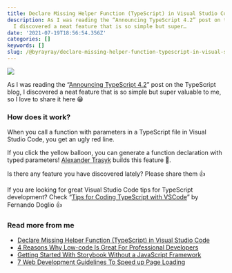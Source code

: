 ```yaml
---
title: Declare Missing Helper Function (TypeScript) in Visual Studio Code
description: As I was reading the “Announcing TypeScript 4.2” post on the TypeScript blog,
  I discovered a neat feature that is so simple but super…
date: '2021-07-19T18:56:54.356Z'
categories: []
keywords: []
slug: /@byrayray/declare-missing-helper-function-typescript-in-visual-studio-code-c058ea72de8d
---
```


![](/Users/devbyrayray/Downloads/medium-export-a7b31d8cfbafc479a349e86525a0598d57555fb548cdfad5aa20f48d7b4db09d/posts/md_1664876347726/img/1__ub5GtlmpgTxRa1Jvz3fYgw.gif)

As I was reading the “[Announcing TypeScript 4.2](https://devblogs.microsoft.com/typescript/announcing-typescript-4-2/)” post on the TypeScript blog, I discovered a neat feature that is so simple but super valuable to me, so I love to share it here 😁

### How does it work?

When you call a function with parameters in a TypeScript file in Visual Studio Code, you get an ugly red line.

If you click the yellow balloon, you can generate a function declaration with typed parameters! [Alexander Trasyk](https://github.com/a-tarasyuk) builds this feature 💪.

Is there any feature you have discovered lately? Please share them 👍

If you are looking for great Visual Studio Code tips for TypeScript development? Check “[Tips for Coding TypeScript with VSCode](https://blog.bitsrc.io/tips-for-coding-typescript-with-vscode-1e56eb54f247)” by Fernando Doglio 👍

### Read more from me

*   [Declare Missing Helper Function (TypeScript) in Visual Studio Code](https://medium.com/dev-together/declare-missing-helper-function-typescript-in-visual-studio-code-c058ea72de8d)
*   [4 Reasons Why Low-code Is Great For Professional Developers](https://javascript.plainenglish.io/4-reasons-why-low-code-is-great-for-professional-developers-f374c3ba4182)
*   [Getting Started With Storybook Without a JavaScript Framework](https://betterprogramming.pub/getting-started-with-storybook-without-a-javascript-framework-c2968d3f3d9f)
*   [7 Web Development Guidelines To Speed up Page Loading](https://betterprogramming.pub/7-web-development-guidelines-to-speed-up-page-loading-e8f0e13a53b)